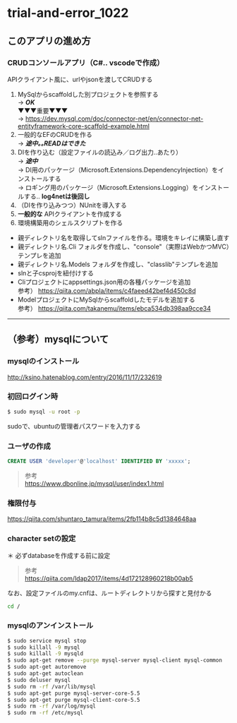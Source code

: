 # trial-and-error_1022
## このアプリの進め方
### CRUDコンソールアプリ（C#.. vscodeで作成）
APIクライアント風に、urlやjsonを渡してCRUDする
1. MySqlからscaffoldした別プロジェクトを参照する  
-> ***OK***  
▼▼▼重要▼▼▼  
-> https://dev.mysql.com/doc/connector-net/en/connector-net-entityframework-core-scaffold-example.html  
1. 一般的なEFのCRUDを作る  
-> ***途中｡｡READはできた***
1. DIを作り込む（設定ファイルの読込み／ログ出力..あたり）  
-> ***途中***  
-> DI用のパッケージ（Microsoft.Extensions.DependencyInjection）をインストールする  
-> ロギング用のパッケージ（Microsoft.Extensions.Logging）をインストールする.. **log4netは後回し**
1. （DIを作り込みつつ）NUnitを導入する
1. **一般的な** APIクライアントを作成する
1. 環境構築用のシェルスクリプトを作る  
  - 親ディレクトリ名を取得してslnファイルを作る。環境をキレイに構築し直す
  - 親ディレクトリ名.Cli フォルダを作成し、"console"（実際はWebかつMVC）テンプレを追加
  - 親ディレクトリ名.Models フォルダを作成し、"classlib"テンプレを追加
  - slnと子csprojを紐付けする
  - Cliプロジェクトにappsettings.json用の各種パッケージを追加  
  参考） https://qiita.com/abpla/items/c4faeed42bef4d450c8d
  - ModelプロジェクトにMySqlからscaffoldしたモデルを追加する  
  参考） https://qiita.com/takanemu/items/ebca534db398aa9cce34  
---
## （参考）mysqlについて
### mysqlのインストール
http://ksino.hatenablog.com/entry/2016/11/17/232619
### 初回ログイン時
```bash
$ sudo mysql -u root -p
```
sudoで、ubuntuの管理者パスワードを入力する
### ユーザの作成
```sql
CREATE USER 'developer'@'localhost' IDENTIFIED BY 'xxxxx';
```
> 参考  
> https://www.dbonline.jp/mysql/user/index1.html

### 権限付与
https://qiita.com/shuntaro_tamura/items/2fb114b8c5d1384648aa  
### character setの設定
＊ 必ずdatabaseを作成する前に設定
> 参考  
> https://qiita.com/ldap2017/items/4d172128960218b00ab5

なお、設定ファイルのmy.cnfは、ルートディレクトリから探すと見付かる
```bash
cd /
```
### mysqlのアンインストール
```bash
$ sudo service mysql stop
$ sudo killall -9 mysql
$ sudo killall -9 mysqld
$ sudo apt-get remove --purge mysql-server mysql-client mysql-common
$ sudo apt-get autoremove
$ sudo apt-get autoclean
$ sudo deluser mysql
$ sudo rm -rf /var/lib/mysql
$ sudo apt-get purge mysql-server-core-5.5
$ sudo apt-get purge mysql-client-core-5.5
$ sudo rm -rf /var/log/mysql
$ sudo rm -rf /etc/mysql
```
